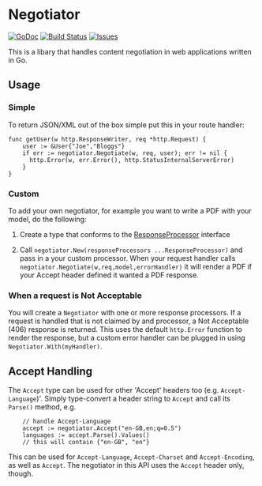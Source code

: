 # Negotiator 

[![GoDoc](https://godoc.org/github.com/rickb777/negotiator?status.png)](http://pkg.go.dev/github.com/rickb777/negotiator)
[![Build Status](https://travis-ci.org/rickb777/negotiator.svg?branch=master)](https://travis-ci.org/rickb777/negotiator/builds)
[![Issues](https://img.shields.io/github/issues/rickb777/negotiator.svg)](https://github.com/rickb777/negotiator/issues)

This is a libary that handles content negotiation in web applications written in Go.

## Usage

### Simple
To return JSON/XML out of the box simple put this in your route handler:
```
func getUser(w http.ResponseWriter, req *http.Request) {
    user := &User{"Joe","Bloggs"}
    if err := negotiator.Negotiate(w, req, user); err != nil {
      http.Error(w, err.Error(), http.StatusInternalServerError)
    }
}
```

### Custom

To add your own negotiator, for example you want to write a PDF with your model, do the following:

1) Create a type that conforms to the [ResponseProcessor](https://github.com/rickb777/negotiator/blob/master/responseprocessor.go) interface

2) Call `negotiator.New(responseProcessors ...ResponseProcessor)` and pass in a your custom processor. When your request handler calls `negotiator.Negotiate(w,req,model,errorHandler)` it will render a PDF if your Accept header defined it wanted a PDF response.

### When a request is Not Acceptable

You will create a `Negotiator` with one or more response processors. If a request is handled that is not claimed by and processor, a Not Acceptable (406) response is returned. This uses the default `http.Error` function to render the response, but a custom error handler can be plugged in using `Negotiator.With(myHandler)`.

## Accept Handling

The `Accept` type can be used for other 'Accept' headers too (e.g. `Accept-Language`)'. Simply type-convert a header string to `Accept` and call its `Parse()` method, e.g.

```
    // handle Accept-Language
    accept := negotiator.Accept("en-GB,en;q=0.5")
    languages := accept.Parse().Values()
    // this will contain {"en-GB", "en"}
```

This can be used for `Accept-Language`, `Accept-Charset` and `Accept-Encoding`, as well as `Accept`. The negotiator in this API uses the `Accept` header only, though.
